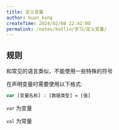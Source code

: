 ```yaml
---
title: 定义变量
author: huan_kong
createTime: 2024/02/08 22:42:08
permalink: /notes/kotlin/学习/定义变量/
---
```


## 规则

和常见的语言类似，不能使用一些特殊的符号

在声明变量时需要使用以下格式:

~~~ kotlin
var [变量名称] : [数据类型] = [值]
~~~

`var` 为变量

`val` 为常量
